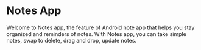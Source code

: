 # Notes App

Welcome to Notes app, the feature of Android note app that helps you stay organized and reminders of notes. With Notes app, you can take simple notes, swap to delete, drag and drop, update notes.
